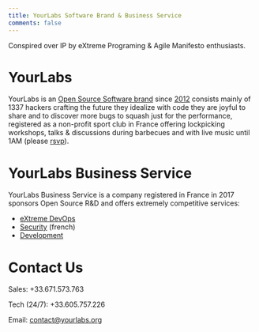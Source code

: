 ```yaml
---
title: YourLabs Software Brand & Business Service
comments: false
---
```


Conspired over IP by eXtreme Programing & Agile Manifesto enthusiasts.

# YourLabs

YourLabs is an [Open Source Software brand](https://yourlabs.io/oss) since
[2012](https://github.com/yourlabs/django-autocomplete-light) consists mainly
of 1337 hackers crafting the future they idealize with code they are joyful to
share and to discover more bugs to squash just for the performance, registered
as a non-profit sport club in France offering lockpicking workshops, talks &
discussions during barbecues and with live music until 1AM (please
[rsvp](https://www.meetup.com/Angouleme-Hack-Dev-Barcamp-1337/)).

# YourLabs Business Service

YourLabs Business Service is a company registered in France in 2017 sponsors
Open Source R&D and offers extremely competitive services:

- [eXtreme DevOps](https://blog.yourlabs.org/posts/2020-02-08-bigsudo-extreme-devops-hacking-operations/)
- [Security](https://blog.yourlabs.org/secops/) (french)
- [Development](https://yourlabs.io/oss)

# Contact Us

Sales: +33.671.573.763

Tech (24/7): +33.605.757.226

Email: contact@yourlabs.org
